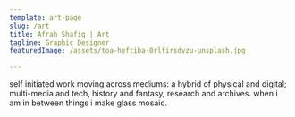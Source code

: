 ```yaml
---
template: art-page
slug: /art
title: Afrah Shafiq | Art
tagline: Graphic Designer
featuredImage: /assets/toa-heftiba-0rlfirsdvzu-unsplash.jpg

---
```

self initiated work moving across mediums: a hybrid of physical and digital; multi-media and tech, history and fantasy, research and archives. when i am in between things i make glass mosaic.